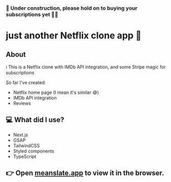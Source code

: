 ### 🚧 Under construction, please hold on to buying your subscriptions yet 👨‍💻

# just another Netflix clone app 🤷

## About

ℹ️ This is a Netflix clone with IMDb API integration, and some Stripe magic for subscriptions

So far I've created:
- Netflix home page (I mean it's similar 😅)
- IMDb API integration
- Reviews

## 💻 What did I use?

* Next.js
* GSAP
* TailwindCSS
* Styled components
* TypeScript

## 👉 Open [meanslate.app](https://meanslate.vercel.app/) to view it in the browser.

